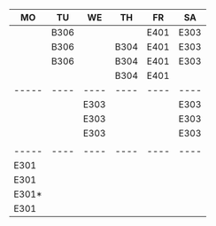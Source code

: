 |MO   |TU  |WE  |TH  |FR  |SA  |
|-----|----|----|----|----|----|
|     |B306|    |    |E401|E303|
|     |B306|    |B304|E401|E303|
|     |B306|    |B304|E401|E303|
|     |    |    |B304|E401|    |
|-----|----|----|----|----|----|
|     |    |E303|    |    |E303|
|     |    |E303|    |    |E303|
|     |    |E303|    |    |E303|
|     |    |    |    |    |    |
|-----|----|----|----|----|----|
|E301 |    |    |    |    |    |
|E301 |    |    |    |    |    |
|E301*|    |    |    |    |    |
|E301 |    |    |    |    |    |

